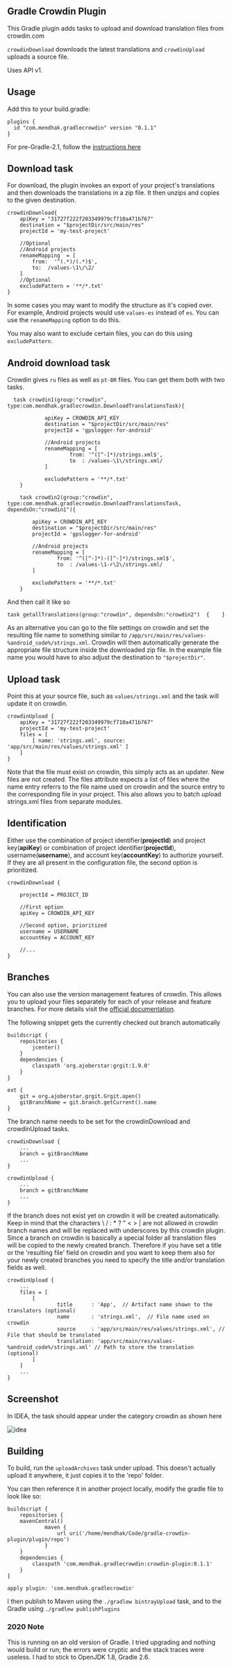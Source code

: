 Gradle Crowdin Plugin
----

This Gradle plugin adds tasks to upload and download translation files from crowdin.com

`crowdinDownload` downloads the latest translations and `crowdinUpload` uploads a source file. 

Uses API v1.


## Usage

Add this to your build.gradle:

    plugins {
      id "com.mendhak.gradlecrowdin" version "0.1.1"
    }

For pre-Gradle-2.1, follow the [instructions here](https://plugins.gradle.org/plugin/com.mendhak.gradlecrowdin)

## Download task

For download, the plugin invokes an export of your project's translations and then downloads the translations in a zip file. 
It then unzips and copies to the given destination.

    crowdinDownload{
        apiKey = "31727f222f203349979cf710a471b767"
        destination = "$projectDir/src/main/res"
        projectId = 'my-test-project'
    
        //Optional
        //Android projects
        renameMapping  = [
            from:  '^(.*)/(.*)$',
            to:  /values-\1\/\2/
        ]
        //Optional
        excludePattern = '**/*.txt'
    }

In some cases you may want to modify the structure as it's copied over.  
For example, Android projects would use `values-es` instead of `es`.  You can use the `renameMapping` option to do this.
 
You may also want to exclude certain files, you can do this using `excludePattern`.

## Android download task

Crowdin gives `ru` files as well as `pt-BR` files.  You can get them both with two tasks.

      task crowdin1(group:"crowdin", type:com.mendhak.gradlecrowdin.DownloadTranslationsTask){
    
                apiKey = CROWDIN_API_KEY
                destination = "$projectDir/src/main/res"
                projectId = 'gpslogger-for-android'
    
                //Android projects
                renameMapping = [
                        from: '^([^-]*)/strings.xml$',
                        to  : /values-\1\/strings.xml/
                ]
    
                excludePattern = '**/*.txt'
        }
    
        task crowdin2(group:"crowdin", type:com.mendhak.gradlecrowdin.DownloadTranslationsTask, dependsOn:"crowdin1"){
    
            apiKey = CROWDIN_API_KEY
            destination = "$projectDir/src/main/res"
            projectId = 'gpslogger-for-android'
    
            //Android projects
            renameMapping = [
                    from: '^([^-]*)-([^-]*)/strings.xml$',
                    to  : /values-\1-r\2\/strings.xml/
            ]
    
            excludePattern = '**/*.txt'
        }

And then call it like so

    task getallTranslations(group:"crowdin", dependsOn:"crowdin2")  {    }

As an alternative you can go to the file settings on crowdin and set the resulting file name to something similar to `/app/src/main/res/values-%android_code%/strings.xml`. Crowdin will then automatically generate the appropriate file structure inside the downloaded zip file. In the example file name you would have to also adjust the destination to `"$projectDir"`.

## Upload task

Point this at your source file, such as `values/strings.xml` and the task will update it on crowdin. 

    crowdinUpload {
        apiKey = "31727f222f203349979cf710a471b767"
        projectId = 'my-test-project'
        files = [
            [ name: 'strings.xml', source: 'app/src/main/res/values/strings.xml' ]
        ]
    }

Note that the file must exist on crowdin, this simply acts as an updater. New files are not created.
The files attribute expects a list of files where the name entry referrs to the file name used on crowdin and the source entry to the corresponding file in your project.
This also allows you to batch upload strings.xml files from separate modules.

## Identification

Either use the combination of project identifier(**projectId**) and project key(**apiKey**) or combination of project identifier(**projectId**), username(**username**), and account key(**accountKey**) to authorize yourself.
If they are all present in the configuration file, the second option is prioritized.

    crowdinDownload {
        
        projectId = PROJECT_ID
        
        //First option
        apiKey = CROWDIN_API_KEY
        
        //Second option, prioritized
        username = USERNAME
        accountKey = ACCOUNT_KEY
        
        //...
    }

## Branches

You can also use the version management features of crowdin.
This allows you to upload your files separately for each of your release and feature branches. For more details visit the [official documentation](https://support.crowdin.com/versions-management/).

The following snippet gets the currently checked out branch automatically

    buildscript {
        repositories {
            jcenter()
        }
        dependencies {
            classpath 'org.ajoberstar:grgit:1.9.0'
        }
    }

    ext {
        git = org.ajoberstar.grgit.Grgit.open()
        gitBranchName = git.branch.getCurrent().name
    }

The branch name needs to be set for the crowdinDownload and crowdinUpload tasks.

    crowdinDownload {
        ...
        branch = gitBranchName
        ...
    }

    crowdinUpload {
        ...
        branch = gitBranchName
        ...
    }

If the branch does not exist yet on crowdin it will be created automatically.
Keep in mind that the characters \ / : * ? " < > | are not allowed in crowdin branch names and will be replaced with underscores by this crowdin plugin.
Since a branch on crowdin is basically a special folder all translation files will be copied to the newly created branch.
Therefore if you have set a title or the 'resulting file' field on crowdin and you want to keep them also for your newly created branches you need to specify the title and/or translation fields as well.

    crowdinUpload {
        ...
        files = [
            [
                    title      : 'App',  // Artifact name shown to the translators (optional)
                    name       : 'strings.xml',  // File name used on crowdin
                    source     : 'app/src/main/res/values/strings.xml', // File that should be translated
                    translation: 'app/src/main/res/values-%android_code%/strings.xml' // Path to store the translation (optional)
            ]
        ]
        ...
    }

## Screenshot
 
In IDEA, the task should appear under the category crowdin as shown here

![idea](screenshot.png)

## Building

To build, run the `uploadArchives` task under upload.  This doesn't actually upload it anywhere, it just copies it to the 'repo' folder.
 
You can then reference it in another project locally, modify the gradle file to look like so:
 
    buildscript {
        repositories {
        mavenCentral()
                maven {
                    url uri('/home/mendhak/Code/gradle-crowdin-plugin/plugin/repo')
                }
        }
        dependencies {
            classpath 'com.mendhak.gradlecrowdin:crowdin-plugin:0.1.1'
        }
    }
    
    apply plugin: 'com.mendhak.gradlecrowdin'

I then publish to Maven using the `./gradlew bintrayUpload` task, and to the Gradle using `./gradlew publishPlugins` 

### 2020 Note

This is running on an old version of Gradle.  I tried upgrading and nothing would build or run; the errors were cryptic and the stack traces were useless.  I had to stick to OpenJDK 1.8, Gradle 2.6.  